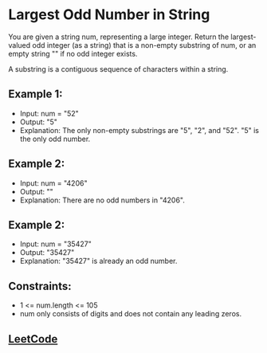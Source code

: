 # Largest Odd Number in String

You are given a string num, representing a large integer. Return the largest-valued odd integer (as a string) that is a non-empty substring of num, or an empty string "" if no odd integer exists.

A substring is a contiguous sequence of characters within a string.

## Example 1:

- Input: num = "52"
- Output: "5"
- Explanation: The only non-empty substrings are "5", "2", and "52". "5" is the only odd number.

## Example 2:

- Input: num = "4206"
- Output: ""
- Explanation: There are no odd numbers in "4206".

## Example 2:

- Input: num = "35427"
- Output: "35427"
- Explanation: "35427" is already an odd number.

## Constraints:

- 1 <= num.length <= 105
- num only consists of digits and does not contain any leading zeros.


## [ LeetCode ](https://leetcode.com/problems/largest-odd-number-in-string/description/)